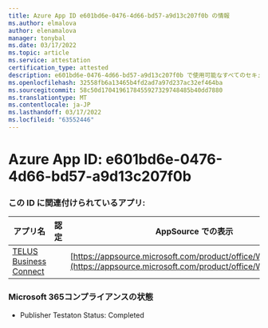 ```yaml
---
title: Azure App ID e601bd6e-0476-4d66-bd57-a9d13c207f0b の情報
ms.author: elmalova
author: elenamalova
manager: tonybal
ms.date: 03/17/2022
ms.topic: article
ms.service: attestation
certification_type: attested
description: e601bd6e-0476-4d66-bd57-a9d13c207f0b で使用可能なすべてのセキュリティおよびコンプライアンス情報。
ms.openlocfilehash: 32558fb6a13465b4fd2ad7a97d237ac32ef464ba
ms.sourcegitcommit: 58c50d1704196178455927329748485b40dd7880
ms.translationtype: MT
ms.contentlocale: ja-JP
ms.lasthandoff: 03/17/2022
ms.locfileid: "63552446"
---
```

# <a name="azure-app-id-e601bd6e-0476-4d66-bd57-a9d13c207f0b"></a>Azure App ID: e601bd6e-0476-4d66-bd57-a9d13c207f0b


### <a name="apps-associated-with-this-id"></a>この ID に関連付けられているアプリ:
| **アプリ名** | **認定** | **AppSource での表示** |
|--------------|---------------|-----------------------|
| [TELUS Business Connect](../forward/WA200002300.md) |  | [https://appsource.microsoft.com/product/office/WA200002300](https://appsource.microsoft.com/product/office/WA200002300) |

### <a name="microsoft-365-app-compliance-status"></a>Microsoft 365コンプライアンスの状態
- Publisher Testaton Status: Completed
